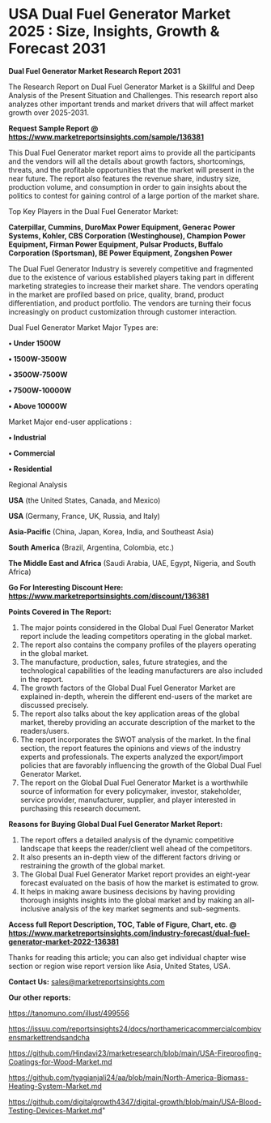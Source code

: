 # USA Dual Fuel Generator Market 2025 : Size, Insights, Growth & Forecast 2031

<strong>Dual Fuel Generator Market Research Report 2031</strong>

The Research Report on Dual Fuel Generator Market is a Skillful and Deep Analysis of the Present Situation and Challenges. This research report also analyzes other important trends and market drivers that will affect market growth over 2025-2031.

<strong>Request Sample Report @ <a href=https://www.marketreportsinsights.com/sample/136381>https://www.marketreportsinsights.com/sample/136381</a></strong>

This Dual Fuel Generator market report aims to provide all the participants and the vendors will all the details about growth factors, shortcomings, threats, and the profitable opportunities that the market will present in the near future. The report also features the revenue share, industry size, production volume, and consumption in order to gain insights about the politics to contest for gaining control of a large portion of the market share.

Top Key Players in the Dual Fuel Generator Market:

<strong>Caterpillar, Cummins, DuroMax Power Equipment, Generac Power Systems, Kohler, CBS Corporation (Westinghouse), Champion Power Equipment, Firman Power Equipment, Pulsar Products, Buffalo Corporation (Sportsman), BE Power Equipment, Zongshen Power</strong>

The Dual Fuel Generator Industry is severely competitive and fragmented due to the existence of various established players taking part in different marketing strategies to increase their market share. The vendors operating in the market are profiled based on price, quality, brand, product differentiation, and product portfolio. The vendors are turning their focus increasingly on product customization through customer interaction.

Dual Fuel Generator Market Major Types are:

<strong>• Under 1500W

• 1500W-3500W

• 3500W-7500W

• 7500W-10000W

• Above 10000W</strong>

Market Major end-user applications :

<strong>• Industrial

• Commercial

• Residential</strong>

Regional Analysis

</u><strong><b>USA</b></strong> (the United States, Canada, and Mexico)

<strong><b>USA </b></strong>(Germany, France, UK, Russia, and Italy)

<strong><b>Asia-Pacific</b></strong> (China, Japan, Korea, India, and Southeast Asia)

<strong><b>South America</b></strong> (Brazil, Argentina, Colombia, etc.)

<strong><b>The Middle East and Africa</b></strong> (Saudi Arabia, UAE, Egypt, Nigeria, and South Africa)

<strong>Go For Interesting Discount Here: <a href=https://www.marketreportsinsights.com/discount/136381>https://www.marketreportsinsights.com/discount/136381</a></strong>

<strong>Points Covered in The Report:</strong>
<ol>
  <li>The major points considered in the Global Dual Fuel Generator Market report include the leading competitors operating in the global market.</li>
  <li>The report also contains the company profiles of the players operating in the global market.</li>
  <li>The manufacture, production, sales, future strategies, and the technological capabilities of the leading manufacturers are also included in the report.</li>
  <li>The growth factors of the Global Dual Fuel Generator Market are explained in-depth, wherein the different end-users of the market are discussed precisely.</li>
  <li>The report also talks about the key application areas of the global market, thereby providing an accurate description of the market to the readers/users.</li>
  <li>The report incorporates the SWOT analysis of the market. In the final section, the report features the opinions and views of the industry experts and professionals. The experts analyzed the export/import policies that are favorably influencing the growth of the Global Dual Fuel Generator Market.</li>
  <li>The report on the Global Dual Fuel Generator Market is a worthwhile source of information for every policymaker, investor, stakeholder, service provider, manufacturer, supplier, and player interested in purchasing this research document.</li>
</ol>
<strong>Reasons for Buying Global Dual Fuel Generator Market Report:</strong>

<ol>
  <li>The report offers a detailed analysis of the dynamic competitive landscape that keeps the reader/client well ahead of the competitors.</li>
  <li>It also presents an in-depth view of the different factors driving or restraining the growth of the global market.</li>
  <li>The Global Dual Fuel Generator Market report provides an eight-year forecast evaluated on the basis of how the market is estimated to grow.</li>
  <li>It helps in making aware business decisions by having providing thorough insights insights into the global market and by making an all-inclusive analysis of the key market segments and sub-segments.</li>
</ol>
<strong>Access full Report Description, TOC, Table of Figure, Chart, etc. @ <a href=https://www.marketreportsinsights.com/industry-forecast/dual-fuel-generator-market-2022-136381>https://www.marketreportsinsights.com/industry-forecast/dual-fuel-generator-market-2022-136381</a></strong>


Thanks for reading this article; you can also get individual chapter wise section or region wise report version like Asia, United States, USA.

<strong>Contact Us:</strong>
sales@marketreportsinsights.com

<strong>Our other reports:</strong>

<a href=https://tanomuno.com/illust/499556>https://tanomuno.com/illust/499556</a>

<a href=https://issuu.com/reportsinsights24/docs/northamericacommercialcombiovensmarkettrendsandcha>https://issuu.com/reportsinsights24/docs/northamericacommercialcombiovensmarkettrendsandcha</a>

<a href=https://github.com/Hindavi23/marketresearch/blob/main/USA-Fireproofing-Coatings-for-Wood-Market.md>https://github.com/Hindavi23/marketresearch/blob/main/USA-Fireproofing-Coatings-for-Wood-Market.md</a>

<a href=https://github.com/tyagianjali24/aa/blob/main/North-America-Biomass-Heating-System-Market.md>https://github.com/tyagianjali24/aa/blob/main/North-America-Biomass-Heating-System-Market.md</a>

<a href=https://github.com/digitalgrowth4347/digital-growth/blob/main/USA-Blood-Testing-Devices-Market.md>https://github.com/digitalgrowth4347/digital-growth/blob/main/USA-Blood-Testing-Devices-Market.md</a>"
